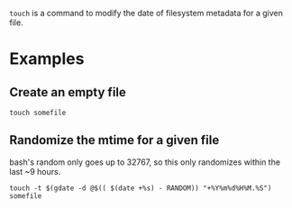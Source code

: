 `touch` is a command to modify the date of filesystem metadata for a given file.

# Examples

## Create an empty file

`touch somefile`

## Randomize the mtime for a given file

bash's random only goes up to 32767, so this only randomizes within the last ~9 hours.

`touch -t $(gdate -d @$(( $(date +%s) - RANDOM)) "+%Y%m%d%H%M.%S") somefile`
